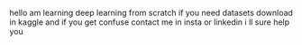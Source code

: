 hello am learning deep learning from scratch
if you need datasets download in kaggle and if you get confuse contact me in insta or linkedin i ll sure help you

